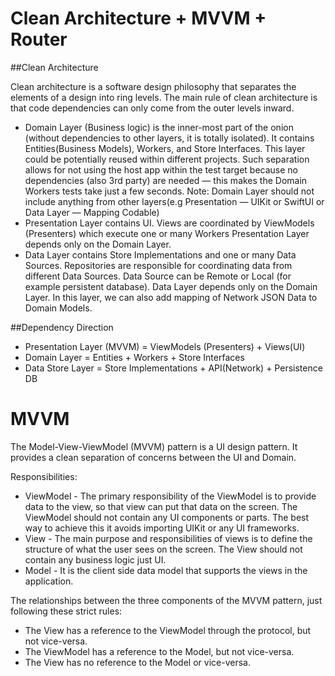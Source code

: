 # Clean Architecture + MVVM + Router

##Clean Architecture

Clean architecture is a software design philosophy that separates the elements of a design into ring levels. The main rule of clean architecture is that code dependencies can only come from the outer levels inward.

* Domain Layer (Business logic) is the inner-most part of the onion (without dependencies to other layers, it is totally isolated). It contains Entities(Business Models), Workers, and Store Interfaces. This layer could be potentially reused within different projects. Such separation allows for not using the host app within the test target because no dependencies (also 3rd party) are needed — this makes the Domain Workers tests take just a few seconds. Note: Domain Layer should not include anything from other layers(e.g Presentation — UIKit or SwiftUI or Data Layer — Mapping Codable)
* Presentation Layer contains UI. Views are coordinated by ViewModels (Presenters) which execute one or many Workers Presentation Layer depends only on the Domain Layer.
* Data Layer contains Store Implementations and one or many Data Sources. Repositories are responsible for coordinating data from different Data Sources. Data Source can be Remote or Local (for example persistent database). Data Layer depends only on the Domain Layer. In this layer, we can also add mapping of Network JSON Data to Domain Models.

##Dependency Direction
* Presentation Layer (MVVM) = ViewModels (Presenters) + Views(UI)
* Domain Layer = Entities + Workers + Store Interfaces
* Data Store Layer = Store Implementations + API(Network) + Persistence DB

# MVVM

The Model-View-ViewModel (MVVM) pattern is a UI design pattern. It provides a clean separation of concerns between the UI and Domain.

Responsibilities:

* ViewModel - The primary responsibility of the ViewModel is to provide data to the view, so that view can put that data on the screen. The ViewModel should not contain any UI components or parts. The best way to achieve this it avoids importing UIKit or any UI frameworks.
* View - The main purpose and responsibilities of views is to define the structure of what the user sees on the screen. The View should not contain any business logic just UI.
* Model - It is the client side data model that supports the views in the application.

The relationships between the three components of the MVVM pattern, just following these strict rules:
* The View has a reference to the ViewModel through the protocol, but not vice-versa.
* The ViewModel has a reference to the Model, but not vice-versa.
* The View has no reference to the Model or vice-versa. 
